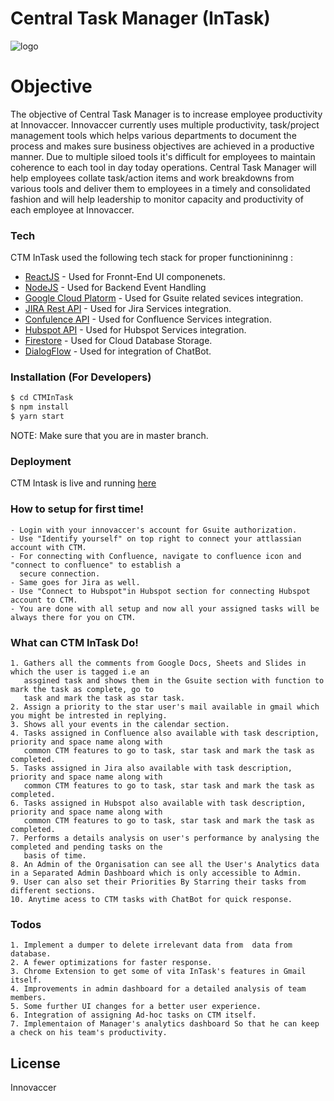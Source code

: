 # Central Task Manager (InTask)
![logo](https://res-2.cloudinary.com/crunchbase-production/image/upload/c_lpad,h_256,w_256,f_auto,q_auto:eco/zez9iqg8lghajcaq65ai)

# Objective
The objective of Central Task Manager is to increase employee productivity at Innovaccer. Innovaccer currently uses multiple productivity, task/project management tools which helps various departments to document the process and makes sure business objectives are achieved in a productive manner. Due to multiple siloed tools it's difficult for employees to maintain coherence to each tool in day today operations. Central Task Manager will help employees collate task/action items and work breakdowns from various tools and deliver them to employees in a timely and consolidated fashion and will help leadership to monitor capacity and productivity of each employee at Innovaccer.



### Tech

CTM InTask used the following tech stack for proper functionininng :
* [ReactJS](https://reactjs.org/) - Used for Fronnt-End UI componenets.
* [NodeJS](https://nodejs.org/) - Used for Backend Event Handling
* [Google Cloud Platorm](https://cloud.google.com/) - Used for Gsuite related sevices integration.
* [JIRA Rest API](https://developer.atlassian.com/server/jira/platform/rest-apis/) - Used for Jira Services integration.
* [Confulence API](https://docs.atlassian.com/atlassian-confluence/REST/6.6.0/) - Used for Confluence Services integration.
* [Hubspot API](https://legacydocs.hubspot.com/docs/overview) - Used for Hubspot Services integration.
* [Firestore](https://firebase.google.com/docs/firestore) - Used for Cloud Database Storage.
* [DialogFlow](https://cloud.google.com/dialogflow/docs) - Used for integration of ChatBot.

### Installation (For Developers)

```sh
$ cd CTMInTask
$ npm install
$ yarn start
```
NOTE: Make sure that you are in master branch.

### Deployment
CTM Intask is live and running [here](https://ctmintask.web.app/#/)

### How to setup for first time!
    - Login with your innovaccer's account for Gsuite authorization.
    - Use "Identify yourself" on top right to connect your attlassian account with CTM.
    - For connecting with Confluence, navigate to confluence icon and "connect to confluence" to establish a 
      secure connection.
    - Same goes for Jira as well.
    - Use "Connect to Hubspot"in Hubspot section for connecting Hubspot account to CTM.
    - You are done with all setup and now all your assigned tasks will be always there for you on CTM.

### What can CTM InTask Do!
    1. Gathers all the comments from Google Docs, Sheets and Slides in which the user is tagged i.e an 
       assgined task and shows them in the Gsuite section with function to mark the task as complete, go to 
       task and mark the task as star task.
    2. Assign a priority to the star user's mail available in gmail which you might be intrested in replying.
    3. Shows all your events in the calendar section.
    4. Tasks assigned in Confluence also available with task description, priority and space name along with 
       common CTM features to go to task, star task and mark the task as completed.
    5. Tasks assigned in Jira also available with task description, priority and space name along with 
       common CTM features to go to task, star task and mark the task as completed.
    6. Tasks assigned in Hubspot also available with task description, priority and space name along with 
       common CTM features to go to task, star task and mark the task as completed.
    7. Performs a details analysis on user's performance by analysing the completed and pending tasks on the 
       basis of time.
    8. An Admin of the Organisation can see all the User's Analytics data in a Separated Admin Dashboard which is only accessible to Admin.
    9. User can also set their Priorities By Starring their tasks from different sections.
    10. Anytime acess to CTM tasks with ChatBot for quick response.
    

### Todos
    1. Implement a dumper to delete irrelevant data from  data from database.
    2. A fewer optimizations for faster response.
    3. Chrome Extension to get some of vita InTask's features in Gmail itself.
    4. Improvements in admin dashboard for a detailed analysis of team members.
    5. Some further UI changes for a better user experience.
    6. Integration of assigning Ad-hoc tasks on CTM itself.
    7. Implementaion of Manager's analytics dashboard So that he can keep a check on his team's productivity.

License
----

Innovaccer

